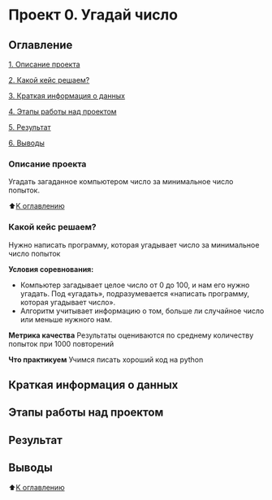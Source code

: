 #  Проект 0. Угадай число

## Оглавление
[1.	Описание проекта](https://github.com/JuliaSok/Temp/tree/main/Project_0/README.md#Описание-проекта)

[2.	Какой кейс решаем?](https://github.com/JuliaSok/Temp/tree/main/Project_0/README.md#Какой-кейс-решаем)

[3. Краткая информация о данных](https://github.com/JuliaSok/Temp/tree/main/Project_0/README.md#Краткая-информация-о-данных)

[4. Этапы работы над проектом](https://github.com/JuliaSok/Temp/tree/main/Project_0/README.md#Этапы-работы-над-проектом)

[5. Результат](https://github.com/JuliaSok/Temp/tree/main/Project_0/README.md#Результат)

[6. Выводы](https://github.com/JuliaSok/Temp/tree/main/Project_0/README.md#Выводы)


### Описание проекта
Угадать загаданное компьютером число за минимальное число попыток.

:arrow_up:[K оглавлению](https://github.com/JuliaSok/Temp/tree/main/Project_0/README.md#Оглавление)

### Какой кейс решаем?
Нужно написать программу, которая угадывает число за минимальное число попыток


**Условия соревнования:**
- Компьютер загадывает целое число от 0 до 100, и нам его нужно угадать. Под «угадать», подразумевается «написать программу, которая угадывает число».
- Алгоритм учитывает информацию о том, больше ли случайное число или меньше нужного нам.

**Метрика качества**
Результаты оцениваются по среднему количеству попыток при 1000 повторений

**Что практикуем**
Учимся писать хороший код на python

## Краткая информация о данных


## Этапы работы над проектом

## Результат 

## Выводы

:arrow_up:[K оглавлению](https://github.com/JuliaSok/Temp/tree/main/Project_0/README.md#Оглавление)